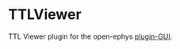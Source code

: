 # TTLViewer
TTL Viewer plugin for the open-ephys [plugin-GUI](https://github.com/open-ephys/plugin-GUI/ "pluguin-GUI").
